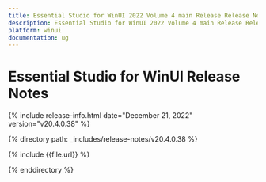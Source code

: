 ```yaml
---
title: Essential Studio for WinUI 2022 Volume 4 main Release Release Notes  
description: Essential Studio for WinUI 2022 Volume 4 main Release Release Notes  
platform: winui
documentation: ug
---
```


# Essential Studio for WinUI  Release Notes  

{% include release-info.html date="December 21, 2022"  version="v20.4.0.38" %} 

{% directory path: _includes/release-notes/v20.4.0.38 %}

{% include {{file.url}} %}

{% enddirectory %}